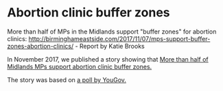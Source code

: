 # Abortion clinic buffer zones
More than half of MPs in the Midlands support "buffer zones" for abortion clinics:
http://birminghameastside.com/2017/11/07/mps-support-buffer-zones-abortion-clinics/ - Report by Katie Brooks

In November 2017, we published a story showing that <a href="http://birminghameastside.com/2017/11/07/mps-support-buffer-zones-abortion-clinics/" target="_blank">More than half of Midlands MPs support abortion clinic buffer zones.</a>

The story was based on <a href="https://github.com/Birmingham-Eastside/Abortion-buffer-zone-poll/blob/master/BPAS_MPs_Survey_Oct17.xlsx" target="_blank"> a poll by YouGov.</a>
